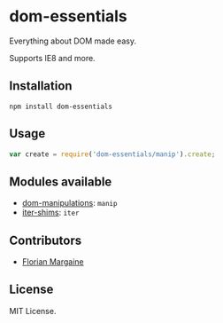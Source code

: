 dom-essentials
===

Everything about DOM made easy.

Supports IE8 and more.

Installation
---

```
npm install dom-essentials
```

Usage
---

```javascript
var create = require('dom-essentials/manip').create;
```

Modules available
---

- [dom-manipulations](https://github.com/Ralt/dom-manipulations): `manip`
- [iter-shims](https://github.com/Ralt/iter-shims): `iter`

Contributors
---

- [Florian Margaine](https://margaine.com)

License
---

MIT License.
